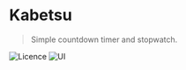 # Kabetsu
> Simple countdown timer and stopwatch.

![Licence](https://img.shields.io/badge/Licence-mit-brightgreen)
![UI](https://img.shields.io/badge/UI-programmatic-blue)
